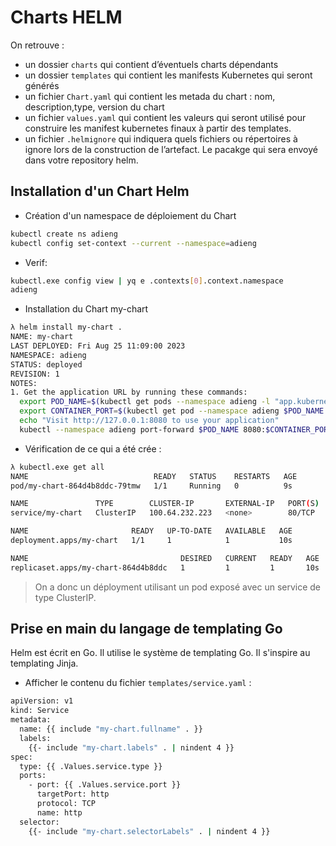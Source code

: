 # Charts HELM

On retrouve :

- un dossier ``charts`` qui contient d’éventuels charts dépendants
- un dossier ``templates`` qui contient les manifests Kubernetes qui seront générés
- un fichier ``Chart.yaml`` qui contient les metada du chart : nom, description,type, version du chart
- un fichier ``values.yaml`` qui contient les valeurs qui seront utilisé pour construire les manifest kubernetes finaux à partir des templates.
- un fichier ``.helmignore`` qui indiquera quels fichiers ou répertoires à ignore lors de la construction de l’artefact. Le pacakge qui sera envoyé dans votre repository helm.

## Installation d'un Chart Helm

- Création d'un namespace de déploiement du Chart

```sh
kubectl create ns adieng
kubectl config set-context --current --namespace=adieng
```

- Verif:

```sh
kubectl.exe config view | yq e .contexts[0].context.namespace
adieng
```
- Installation du Chart my-chart

```sh
λ helm install my-chart .
NAME: my-chart
LAST DEPLOYED: Fri Aug 25 11:09:00 2023
NAMESPACE: adieng
STATUS: deployed
REVISION: 1
NOTES:
1. Get the application URL by running these commands:
  export POD_NAME=$(kubectl get pods --namespace adieng -l "app.kubernetes.io/name=my-chart,app.kubernetes.io/instance=my-chart" -o jsonpath="{.items[0].metadata.name}")
  export CONTAINER_PORT=$(kubectl get pod --namespace adieng $POD_NAME -o jsonpath="{.spec.containers[0].ports[0].containerPort}")
  echo "Visit http://127.0.0.1:8080 to use your application"
  kubectl --namespace adieng port-forward $POD_NAME 8080:$CONTAINER_PORT
```

- Vérification de ce qui a été crée :

```sh
λ kubectl.exe get all
NAME                            READY   STATUS    RESTARTS   AGE
pod/my-chart-864d4b8ddc-79tmw   1/1     Running   0          9s

NAME               TYPE        CLUSTER-IP       EXTERNAL-IP   PORT(S)   AGE
service/my-chart   ClusterIP   100.64.232.223   <none>        80/TCP    9s

NAME                       READY   UP-TO-DATE   AVAILABLE   AGE
deployment.apps/my-chart   1/1     1            1           10s

NAME                                  DESIRED   CURRENT   READY   AGE
replicaset.apps/my-chart-864d4b8ddc   1         1         1       10s
```

> On a donc un déployment utilisant un pod exposé avec un service de type ClusterIP.


## Prise en main du langage de templating Go

Helm est écrit en Go. Il utilise le système de templating Go. Il s'inspire au templating Jinja.

- Afficher le contenu du fichier ``templates/service.yaml`` :

```sh
apiVersion: v1
kind: Service
metadata:
  name: {{ include "my-chart.fullname" . }}
  labels:
    {{- include "my-chart.labels" . | nindent 4 }}
spec:
  type: {{ .Values.service.type }}
  ports:
    - port: {{ .Values.service.port }}
      targetPort: http
      protocol: TCP
      name: http
  selector:
    {{- include "my-chart.selectorLabels" . | nindent 4 }}
```
